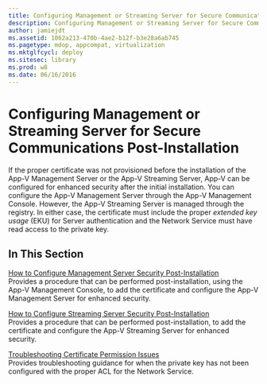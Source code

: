 ```yaml
---
title: Configuring Management or Streaming Server for Secure Communications Post-Installation
description: Configuring Management or Streaming Server for Secure Communications Post-Installation
author: jamiejdt
ms.assetid: 1062a213-470b-4ae2-b12f-b3e28a6ab745
ms.pagetype: mdop, appcompat, virtualization
ms.mktglfcycl: deploy
ms.sitesec: library
ms.prod: w8
ms.date: 06/16/2016
---
```



# Configuring Management or Streaming Server for Secure Communications Post-Installation


If the proper certificate was not provisioned before the installation of the App-V Management Server or the App-V Streaming Server, App-V can be configured for enhanced security after the initial installation. You can configure the App-V Management Server through the App-V Management Console. However, the App-V Streaming Server is managed through the registry. In either case, the certificate must include the proper *extended key usage* (EKU) for Server authentication and the Network Service must have read access to the private key.

## In This Section


<a href="" id="how-to-configure-management-server-security-post-installation"></a>[How to Configure Management Server Security Post-Installation](how-to-configure-management-server-security-post-installation.md)  
Provides a procedure that can be performed post-installation, using the App-V Management Console, to add the certificate and configure the App-V Management Server for enhanced security.

<a href="" id="how-to-configure-streaming-server-security-post-installation"></a>[How to Configure Streaming Server Security Post-Installation](how-to-configure-streaming-server-security-post-installation.md)  
Provides a procedure that can be performed post-installation, to add the certificate and configure the App-V Streaming Server for enhanced security.

<a href="" id="troubleshooting-certificate-permission-issues"></a>[Troubleshooting Certificate Permission Issues](troubleshooting-certificate-permission-issues.md)  
Provides troubleshooting guidance for when the private key has not been configured with the proper ACL for the Network Service.

 

 





